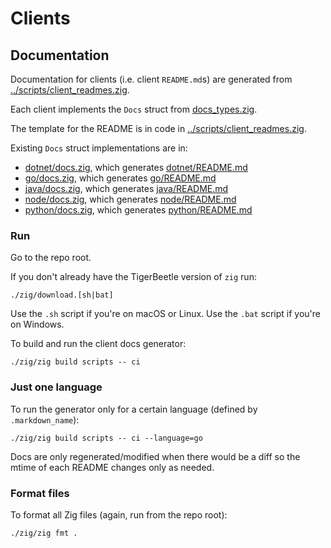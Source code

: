 # Clients

## Documentation

Documentation for clients (i.e. client `README.md`s) are generated
from [../scripts/client_readmes.zig](../scripts/client_readmes.zig).

Each client implements the `Docs` struct from
[docs_types.zig](./docs_types.zig).

The template for the README is in code in
[../scripts/client_readmes.zig](../scripts/client_readmes.zig).

Existing `Docs` struct implementations are in:

* [dotnet/docs.zig](./dotnet/docs.zig), which generates [dotnet/README.md](./dotnet/README.md)
* [go/docs.zig](./go/docs.zig), which generates [go/README.md](./go/README.md)
* [java/docs.zig](./java/docs.zig), which generates [java/README.md](./java/README.md)
* [node/docs.zig](./node/docs.zig), which generates [node/README.md](./node/README.md)
* [python/docs.zig](./python/docs.zig), which generates [python/README.md](./node/README.md)

### Run

Go to the repo root.

If you don't already have the TigerBeetle version of `zig` run:

```console
./zig/download.[sh|bat]
```

Use the `.sh` script if you're on macOS or Linux.
Use the `.bat` script if you're on Windows.

To build and run the client docs generator:

```console
./zig/zig build scripts -- ci
```

### Just one language

To run the generator only for a certain language (defined by `.markdown_name`):

```console
./zig/zig build scripts -- ci --language=go
```

Docs are only regenerated/modified when there would be a diff so the
mtime of each README changes only as needed.

### Format files

To format all Zig files (again, run from the repo root):

```console
./zig/zig fmt .
```
